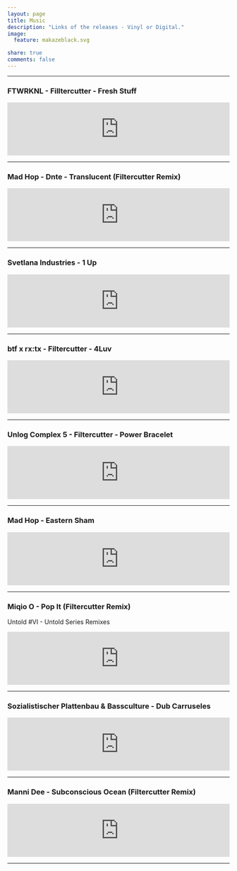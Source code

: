 ```yaml
---
layout: page
title: Music
description: "Links of the releases - Vinyl or Digital."
image:
  feature: makazeblack.svg

share: true
comments: false
---
```



---

### FTWRKNL - Filltercutter - Fresh Stuff

<iframe style="border: 0; width: 100%; height: 120px;" src="https://bandcamp.com/EmbeddedPlayer/album=3993077690/size=large/bgcol=ffffff/linkcol=0687f5/tracklist=false/artwork=small/track=2940970276/transparent=true/" seamless><a href="http://fwnl.bandcamp.com/album/ftwrknl-2">FTWRKNL #2 by FTWRKNL</a></iframe>

---

### Mad Hop - Dnte - Translucent (Filtercutter Remix)

<iframe style="border: 0; width: 100%; height: 120px;" src="https://bandcamp.com/EmbeddedPlayer/album=817380093/size=large/bgcol=ffffff/linkcol=0687f5/tracklist=false/artwork=small/track=2662396733/transparent=true/" seamless><a href="http://mad-hop.bandcamp.com/album/moments">Moments by Dnte</a></iframe>

---

### Svetlana Industries - 1 Up

<iframe style="border: 0; width: 100%; height: 120px;" src="https://bandcamp.com/EmbeddedPlayer/album=1757515684/size=large/bgcol=ffffff/linkcol=0687f5/tracklist=false/artwork=small/transparent=true/" seamless><a href="http://shop.svetlanaindustries.com/album/svet001-1up">SVET001: 1UP by Filtercutter</a></iframe>

---

### btf x rx​:​tx - Filtercutter - 4Luv

<iframe style="border: 0; width: 100%; height: 120px;" src="https://bandcamp.com/EmbeddedPlayer/album=1818346369/size=large/bgcol=ffffff/linkcol=0687f5/tracklist=false/artwork=small/track=2561309440/transparent=true/" seamless><a href="http://rxtx.bandcamp.com/album/btf-x-rx-tx">btf x rx:tx by Filtercutter</a></iframe>

---

### Unlog Complex 5 - Filtercutter - Power Bracelet

<iframe style="border: 0; width: 100%; height: 120px;" src="https://bandcamp.com/EmbeddedPlayer/album=1829858254/size=large/bgcol=ffffff/linkcol=0687f5/tracklist=false/artwork=small/track=2684434965/transparent=true/" seamless><a href="http://unlog1.bandcamp.com/album/va-unlog-complex-05">VA - Unlog Complex #05 by Filtercutter</a></iframe>

---

### Mad Hop - Eastern Sham

<iframe style="border: 0; width: 100%; height: 120px;" src="https://bandcamp.com/EmbeddedPlayer/album=2636814852/size=large/bgcol=ffffff/linkcol=0687f5/tracklist=false/artwork=small/track=1250204346/transparent=true/" seamless><a href="http://mad-hop.bandcamp.com/album/mad-hop-vol-1">Mad-Hop vol.1 by MAD-HOP</a></iframe>

---

### Miqio O - Pop It (Filtercutter Remix)
Untold #VI - Untold Series Remixes

<iframe style="border: 0; width: 100%; height: 120px;" src="https://bandcamp.com/EmbeddedPlayer/album=872319756/size=large/bgcol=ffffff/linkcol=0687f5/tracklist=false/artwork=small/track=580454481/transparent=true/" seamless><a href="http://miqio.bandcamp.com/album/untold-vi-untold-series-remixes">Untold #VI - Untold Series Remixes by Miqi O.</a></iframe>

---

### Sozialistischer Plattenbau & Bassculture - Dub Carruseles

<iframe style="border: 0; width: 100%; height: 120px;" src="https://bandcamp.com/EmbeddedPlayer/album=548321630/size=large/bgcol=ffffff/linkcol=0687f5/tracklist=false/artwork=small/track=3650853967/transparent=true/" seamless><a href="https://bassculturenl.bandcamp.com/album/dub-carruseles">DUB CARRUSELES by Selektor Depender &amp; Filtercutter</a></iframe>

---

### Manni Dee - Subconscious Ocean (Filtercutter Remix)

<iframe style="border: 0; width: 100%; height: 120px;" src="https://bandcamp.com/EmbeddedPlayer/album=1705968937/size=large/bgcol=ffffff/linkcol=0687f5/tracklist=false/artwork=small/track=1031508464/transparent=true/" seamless><a href="http://mad-hop.bandcamp.com/album/mad-hop-vol-3">Mad-Hop vol.3 by MAD-HOP</a></iframe>

---

